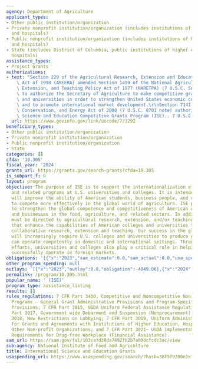 ```yaml
---
agency: Department of Agriculture
applicant_types:
- Other public institution/organization
- Private nonprofit institution/organization (includes institutions of higher education
  and hospitals)
- Public nonprofit institution/organization (includes institutions of higher education
  and hospitals)
- State (includes District of Columbia, public institutions of higher education and
  hospitals)
assistance_types:
- Project Grants
authorizations:
- text: "Section 229 of the Agricultural Research, Extension and Education Reform\
    \ Act of 1998 (AREERA) amended Section 1459 of the National Agricultural Research,\
    \ Extension, and Teaching Policy Act of 1977 (NARETPA) (7 U.S.C. Section 3292b)\
    \ to authorize the Secretary of Agriculture to make competitive grants to colleges\
    \ and universities in order to strengthen United States economic competitiveness\
    \ and to promote international market development.\r\nSection 7141 of the Food,\
    \ Conservation, and Energy Act of 2008 (7 U.S.C. 8701 note) authorized the International\
    \ Science and Education Competitive Grants Program (ISE).. 7 U.S.C. &sect; 3292b."
  url: https://www.govinfo.gov/link/uscode/7/3292
beneficiary_types:
- Other public institution/organization
- Private nonprofit institution/organization
- Public nonprofit institution/organization
- State
categories: []
cfda: '10.305'
fiscal_year: '2024'
grants_url: https://grants.gov/search-grants?cfda=10.305
is_subpart_f: 0
layout: program
objective: The purpose of ISE is to support the internationalization of food, agriculture
  and related programs at U.S. universities and colleges. It is intended that ISE
  will improve the ability of American students, business people, and community members
  to compete more effectively in the global world of agriculture. ISE projects are
  to strengthen the global competence and competitiveness of American colleges, universities
  and businesses in the food, agriculture, and related sectors. In addition, ISE projects
  must be directed to agricultural research, extension, and/or teaching activities
  that enhance the capabilities of American colleges and universities to conduct international
  collaborative research, extension and teaching. Our success in the global arena
  will increasingly require U.S. colleges and universities to produce graduates who
  can operate competently in domestic and international settings. Through their outreach
  efforts, universities and colleges also play a critical role in helping U.S. producers
  successfully operate in foreign markets.
obligations: '[{"x":"2023","sam_estimate":0.0,"sam_actual":0.0,"usa_spending_actual":-4049.06},{"x":"2024","sam_estimate":0.0,"sam_actual":0.0,"usa_spending_actual":0.0},{"x":"2025","sam_estimate":0.0,"sam_actual":0.0,"usa_spending_actual":0.0}]'
other_program_spending: null
outlays: '[{"x":"2023","outlay":0.0,"obligation":-4049.06},{"x":"2024","outlay":0.0,"obligation":0.0},{"x":"2025","outlay":0.0,"obligation":0.0}]'
permalink: /program/10.305.html
popular_name: ' (ISE)'
program_type: assistance_listing
results: []
rules_regulations: 7 CFR Part 3430, Competitive and Noncompetitive Non-formula Grant
  Programs – General Grant Administrative Provisions and Program-Specific Administrative
  Provisions; 7 CFR Part 3015, USDA Uniform Federal Assistance Regulations; 7 CFR
  Part 3017, Government wide Debarment and Suspension (Nonprocurement) ; 7 CFR Part
  3018, New Restrictions on Lobbying; 7 CFR Part 3019, Uniform Administrative Requirements
  for Grants and Agreements with Institutions of Higher Education, Hospitals, and
  Other Non-profit Organizations; and 7 CFR Part 3021— USDA implementation of Governmentwide
  Requirements for Drug-free Workplace (Financial Assistance).
sam_url: https://sam.gov/fal/163cafd38da7492fb2b7a00dcfcdc3ac/view
sub-agency: National Institute of Food and Agriculture
title: International Science and Education Grants
usaspending_url: https://www.usaspending.gov/search/?hash=38f5f9200e2e7bdbb301a492600c4981
---
```


